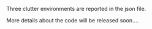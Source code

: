 Three clutter environments are reported in the json file.

More details about the code will be released soon.... 
